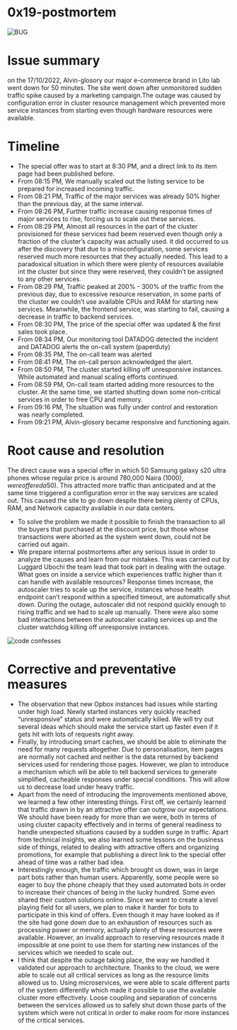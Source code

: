 # 0x19-postmortem
![BUG](https://i.pinimg.com/564x/74/68/56/74685691970bbb2e0c1b2c7176fb5d05.jpg)
# Issue summary
on the 17/10/2022,
Alvin-glosory our major e-commerce brand in Lito lab went down for 50 minutes. The site went down after unmonitored sudden traffic spike caused by a marketing campaign.The outage was caused by configuration error in cluster resource management which prevented more service instances from starting even though hardware resources were available.

# Timeline
* The special offer was to start at 8:30 PM, and a direct link to its item page had been published before.
* From 08:15 PM, We manually scaled out the listing service to be prepared for increased incoming traffic.
* From 08:21 PM, Traffic of the major services was already 50% higher than the previous day, at the same interval.
* From 08:26 PM, Further traffic increase causing response times of major services to rise, forcing us to scale out these services.
* From 08:29 PM, Almost all resources in the part of the cluster provisioned for these services had beem reserved even though only a fraction of the cluster’s capacity was actually used.
it did occurred to us after the discovery that due to a misconfiguration, some services reserved much more resources that they actually needed. This lead to a paradoxical situation in which there were plenty of resources available int the cluster but since they were reserved, they couldn’t be assigned to any other services.
* From 08:29 PM, Traffic peaked at 200% - 300% of the traffic from the previous day, due to excessive resource reservation, in some parts of the cluster we couldn’t use available CPUs and RAM for starting new services. Meanwhile, the frontend service, was starting to fail, causing a decrease in traffic to backend services.
* From 08:30 PM, The price of the special offer was updated & the first sales took place.
* From 08:34 PM, Our monitoring tool DATADOG detected the incident and DATADOG alerts the on-call system (paperduty)
* From 08:35 PM, The on-call team was alerted
* From 08:41 PM, The on-call person acknowledged the alert.
* From 08:50 PM, The cluster started killing off unresponsive instances. While automated and manual scaling efforts continued.
* From 08:59 PM, On-call team started adding more resources to the cluster. At the same time, we started shutting down some non-critical services in order to free CPU and memory.
* From 09:16 PM, The situation was fully under control and restoration was nearly completed.
* From 09:21 PM, Alvin-glosory became responsive and functioning again.

# Root cause and resolution
The direct cause was a special offer in which 50 Samsung galaxy s20 ultra phones whose regular price is around 780,000 Naira ($1000), were offered a 50% discount at a price of 390,000 Naira (500$). This attracted more traffic than anticipated and at the same time triggered a configuration error in the way services are scaled out. This caused the site to go down despite there being plenty of CPUs, RAM, and Network capacity available in our data centers.
* To solve the problem we made it possible to finish the transaction to all the buyers that purchased at the discount price, but those whose transactions were aborted as the system went down, could not be carried out again.
* We prepare internal postmortems after any serious issue in order to analyze the causes and learn from our mistakes. This was carried out by Luggard Ubochi the team lead that took part in dealing with the outage. What goes on inside a service which experiences traffic higher than it can handle with available resources? Response times increase, the autoscaler tries to scale up the service, instances whose health endpoint can’t respond within a specified timeout, are automatically shut down. During the outage, autoscaler did not respond quickly enough to rising traffic and we had to scale up manually. There were also some bad interactions between the autoscaler scaling services up and the cluster watchdog killing off unresponsive instances.

![code confesses](https://pics.me.me/idontuse-debuggers-istare-down-until-the-code-confesses-memes-thats-10674287.png)
# Corrective and preventative measures
* The observation that new Opbox instances had issues while starting under high load. Newly started instances very quickly reached “unresponsive” status and were automatically killed. We will try out several ideas which should make the service start up faster even if it gets hit with lots of requests right away.
* Finally, by introducing smart caches, we should be able to eliminate the need for many requests altogether. Due to personalisation, item pages are normally not cached and neither is the data returned by backend services used for rendering those pages. However, we plan to introduce a mechanism which will be able to tell backend services to generate simplified, cacheable responses under special conditions. This will allow us to decrease load under heavy traffic.
* Apart from the need of introducing the improvements mentioned above, we learned a few other interesting things. First off, we certainly learned that traffic drawn in by an attractive offer can outgrow our expectations. We should have been ready for more than we were, both in terms of using cluster capacity effectively and in terms of general readiness to handle unexpected situations caused by a sudden surge in traffic. Apart from technical insights, we also learned some lessons on the business side of things, related to dealing with attractive offers and organizing promotions, for example that publishing a direct link to the special offer ahead of time was a rather bad idea.
* Interestingly enough, the traffic which brought us down, was in large part bots rather than human users. Apparently, some people were so eager to buy the phone cheaply that they used automated bots in order to increase their chances of being in the lucky hundred. Some even shared their custom solutions online. Since we want to create a level playing field for all users, we plan to make it harder for bots to participate in this kind of offers. Even though it may have looked as if the site had gone down due to an exhaustion of resources such as processing power or memory, actually plenty of these resources were available. However, an invalid approach to reserving resources made it impossible at one point to use them for starting new instances of the services which we needed to scale out.
* I think that despite the outage taking place, the way we handled it validated our approach to architecture. Thanks to the cloud, we were able to scale out all critical services as long as the resource limits allowed us to. Using microservices, we were able to scale different parts of the system differently which made it possible to use the available cluster more effectively. Loose coupling and separation of concerns between the services allowed us to safely shut down those parts of the system which were not critical in order to make room for more instances of the critical services.
